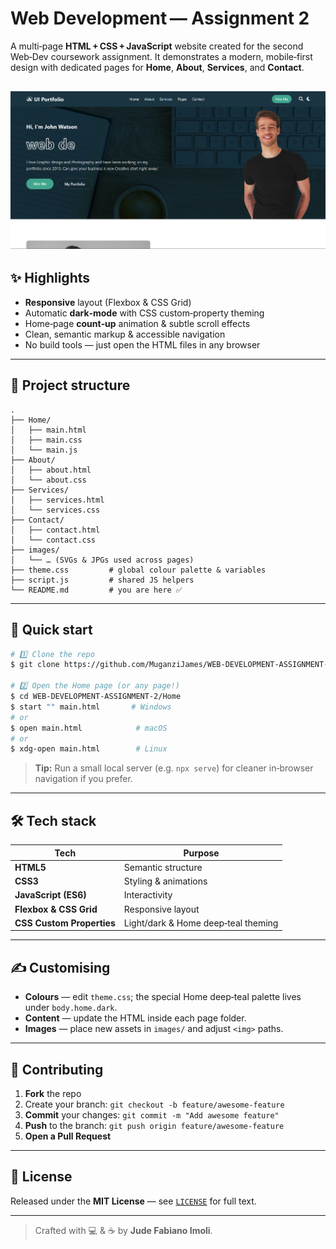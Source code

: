 # Web Development — Assignment 2

A multi‑page **HTML + CSS + JavaScript** website created for the second Web‑Dev coursework assignment. It demonstrates a modern, mobile‑first design with dedicated pages for **Home**, **About**, **Services**, and **Contact**.

## ![Demo screenshot of the Home page](./images/image.png)

## ✨ Highlights

- **Responsive** layout (Flexbox & CSS Grid)
- Automatic **dark‑mode** with CSS custom‑property theming
- Home‑page **count‑up** animation & subtle scroll effects
- Clean, semantic markup & accessible navigation
- No build tools — just open the HTML files in any browser

---

## 📂 Project structure

```text
.
├── Home/
│   ├── main.html
│   ├── main.css
│   └── main.js
├── About/
│   ├── about.html
│   └── about.css
├── Services/
│   ├── services.html
│   └── services.css
├── Contact/
│   ├── contact.html
│   └── contact.css
├── images/
│   └── … (SVGs & JPGs used across pages)
├── theme.css         # global colour palette & variables
├── script.js         # shared JS helpers
└── README.md         # you are here ✅
```

---

## 🚀 Quick start

```bash
# 1️⃣ Clone the repo
$ git clone https://github.com/MuganziJames/WEB-DEVELOPMENT-ASSIGNMENT-2.git

# 2️⃣ Open the Home page (or any page!)
$ cd WEB-DEVELOPMENT-ASSIGNMENT-2/Home
$ start "" main.html       # Windows
# or
$ open main.html            # macOS
# or
$ xdg-open main.html        # Linux
```

> **Tip:** Run a small local server (e.g. `npx serve`) for cleaner in‑browser navigation if you prefer.

---

## 🛠️ Tech stack

| Tech                      | Purpose                             |
| ------------------------- | ----------------------------------- |
| **HTML5**                 | Semantic structure                  |
| **CSS3**                  | Styling & animations                |
| **JavaScript (ES6)**      | Interactivity                       |
| **Flexbox & CSS Grid**    | Responsive layout                   |
| **CSS Custom Properties** | Light/dark & Home deep‑teal theming |

---

## ✍️ Customising

- **Colours** — edit `theme.css`; the special Home deep‑teal palette lives under `body.home.dark`.
- **Content** — update the HTML inside each page folder.
- **Images** — place new assets in `images/` and adjust `<img>` paths.

---

## 🤝 Contributing

1. **Fork** the repo
2. Create your branch: `git checkout -b feature/awesome-feature`
3. **Commit** your changes: `git commit -m "Add awesome feature"`
4. **Push** to the branch: `git push origin feature/awesome-feature`
5. **Open a Pull Request**

---

## 📜 License

Released under the **MIT License** — see [`LICENSE`](LICENSE) for full text.

---

> Crafted with 💻 & ☕ by **Jude Fabiano Imoli**.
